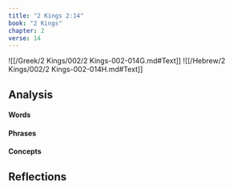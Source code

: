 ```yaml
---
title: "2 Kings 2:14"
book: "2 Kings"
chapter: 2
verse: 14
---
```

![[/Greek/2 Kings/002/2 Kings-002-014G.md#Text]]
![[/Hebrew/2 Kings/002/2 Kings-002-014H.md#Text]]

## Analysis

#### Words

#### Phrases

#### Concepts

## Reflections

